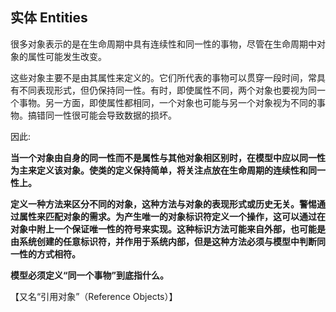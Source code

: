 ## 实体 Entities

很多对象表示的是在生命周期中具有连续性和同一性的事物，尽管在生命周期中对象的属性可能发生改变。

这些对象主要不是由其属性来定义的。它们所代表的事物可以贯穿一段时间，常具有不同表现形式，但仍保持同一性。有时，即使属性不同，两个对象也要视为同一个事物。另一方面，即使属性都相同，一个对象也可能与另一个对象视为不同的事物。搞错同一性很可能会导致数据的损坏。

因此:

**当一个对象由自身的同一性而不是属性与其他对象相区别时，在模型中应以同一性为主来定义该对象。使类的定义保持简单，将关注点放在生命周期的连续性和同一性上。**  

**定义一种方法来区分不同的对象，这种方法与对象的表现形式或历史无关。警惕通过属性来匹配对象的需求。为产生唯一的对象标识符定义一个操作，这可以通过在对象中附上一个保证唯一性的符号来实现。这种标识方法可能来自外部，也可能是由系统创建的任意标识符，并作用于系统内部，但是这种方法必须与模型中判断同一性的方式相符。**  

**模型必须定义“同一个事物”到底指什么。**

【又名“引用对象”（Reference Objects）】  
